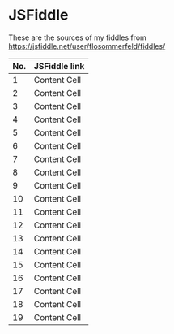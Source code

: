 # JSFiddle
These are the sources of my fiddles from https://jsfiddle.net/user/flosommerfeld/fiddles/

No.  | JSFiddle link
------------- | -------------
1  | Content Cell
2  | Content Cell
3  | Content Cell
4  | Content Cell
5  | Content Cell
6  | Content Cell
7  | Content Cell
8  | Content Cell
9  | Content Cell
10  | Content Cell
11  | Content Cell
12  | Content Cell
13  | Content Cell
14  | Content Cell
15  | Content Cell
16  | Content Cell
17 | Content Cell
18 | Content Cell
19 | Content Cell
